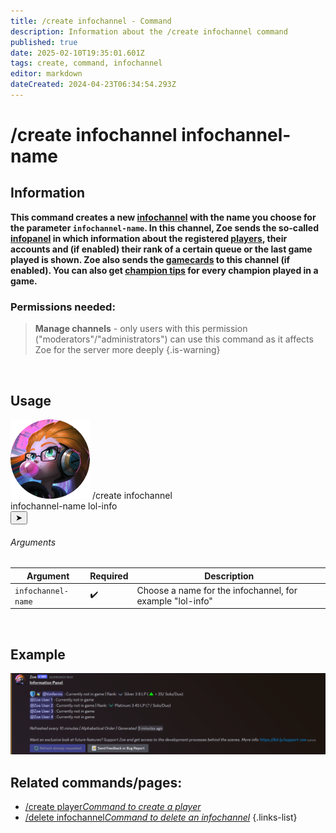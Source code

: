 ```yaml
---
title: /create infochannel - Command
description: Information about the /create infochannel command
published: true
date: 2025-02-10T19:35:01.601Z
tags: create, command, infochannel
editor: markdown
dateCreated: 2024-04-23T06:34:54.293Z
---
```


# /create infochannel infochannel-name
## Information
**This command creates a new [infochannel](/en/features/infochannel) with the name you choose for the parameter `infochannel-name`. In this channel, Zoe sends the so-called [infopanel](/en/features/infochannel) in which information about the registered [players](/en/terms/player), their accounts and (if enabled) their rank of a certain queue or the last game played is shown. Zoe also sends the [gamecards](/en/features/gamecards) to this channel (if enabled). You can also get [champion tips](/en/features/champion-analysis) for every champion played in a game.** 
<br>

### Permissions needed:
>**Manage channels** - only users with this permission ("moderators"/"administrators") can use this command as it affects Zoe for the server more deeply {.is-warning}

<br>

## Usage
<div class="discord-preview">
    <div class="dcp-chatbar">
        <img src="/zoe_logo.png" class="dcp-avatar">
        <span class="dcp-command">/create infochannel</span>
        <div class="dcp-args">
            <div class="dcp-arg">
                <span class="dcp-arg-label">infochannel-name</span>
                <span class="dcp-arg-value">lol-info</span>
            </div>
        </div>
        <button class="dcp-send-btn">&#10148;</button> 
    </div>
</div>

###### Arguments
| Argument | Required | Description |
|----------|----------|-------------|
| `infochannel-name` | :heavy_check_mark: | Choose a name for the infochannel, for example "lol-info" |
<br>
 
## Example
![](/en_/en_infochannel.png)
<br>
 
## Related commands/pages:
-   [/create player*Command to create a player*](/en/commands/player/create)
-   [/delete infochannel*Command to delete an infochannel*](/en/commands/infochannel/delete)
{.links-list}
